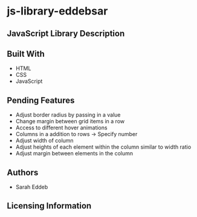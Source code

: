 # js-library-eddebsar

## JavaScript Library Description

## Built With

* HTML
* CSS
* JavaScript

## Pending Features

* Adjust border radius by passing in a value
* Change margin between grid items in a row
* Access to different hover animations 
* Columns in a addition to rows -> Specify number
* Adjust width of column
* Adjust heights of each element within the column similar to width ratio
* Adjust margin between elements in the column

## Authors

* Sarah Eddeb

## Licensing Information

